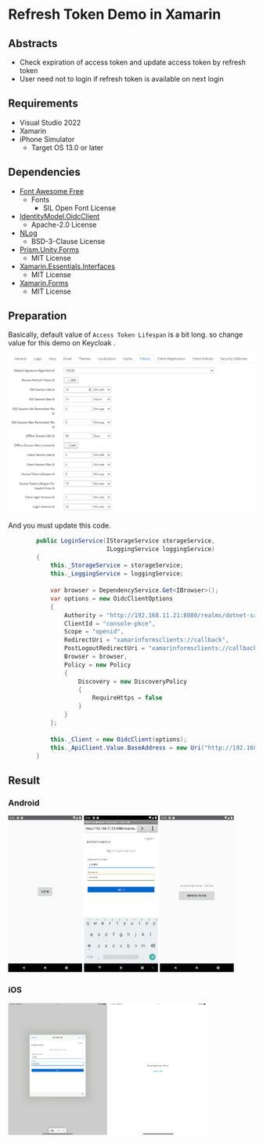 # Refresh Token Demo in Xamarin

## Abstracts

* Check expiration of access token and update access token by refresh token
* User need not to login if refresh token is available on next login

## Requirements

* Visual Studio 2022
* Xamarin
* iPhone Simulator
  * Target OS 13.0 or later

## Dependencies

* [Font Awesome Free](https://fontawesome.com/)
  * Fonts
    * SIL Open Font License
* [IdentityModel.OidcClient](IdentityModel.OidcClient)
  * Apache-2.0 License
* [NLog](https://github.com/NLog/NLog)
  * BSD-3-Clause License
* [Prism.Unity.Forms](https://github.com/PrismLibrary/Prism)
  * MIT License
* [Xamarin.Essentials.Interfaces](https://github.com/rdavisau/essential-interfaces)
  * MIT License
* [Xamarin.Forms](https://github.com/xamarin/Xamarin.Forms)
  * MIT License

## Preparation

Basically, default value of `Access Token Lifespan` is a bit long. so change value for this demo on Keycloak .

<img src="images/keycloak.png" />

And you must update this code.

````csharp
        public LoginService(IStorageService storageService,
                            ILoggingService loggingService)
        {
            this._StorageService = storageService;
            this._LoggingService = loggingService;

            var browser = DependencyService.Get<IBrowser>();
            var options = new OidcClientOptions
            {
                Authority = "http://192.168.11.21:8080/realms/dotnet-sample",
                ClientId = "console-pkce",
                Scope = "openid",
                RedirectUri = "xamarinformsclients://callback",
                PostLogoutRedirectUri = "xamarinformsclients://callback",
                Browser = browser,
                Policy = new Policy
                {
                    Discovery = new DiscoveryPolicy
                    {
                        RequireHttps = false
                    }
                }
            };

            this._Client = new OidcClient(options);
            this._ApiClient.Value.BaseAddress = new Uri("http://192.168.11.21:8080/");
        }
````

## Result

### Android

<img src="images/android-login.png?raw=true" width="30%" height="auto" title="Main Page"/> <img src="images/android-login2.png?raw=true" width="30%" height="auto" title="Main Page"/> <img src="images/android-main.png?raw=true" width="30%" height="auto" title="Main Page"/>

### iOS

<img src="images/ios-login.png?raw=true" width="40%" height="auto" title="SSO Login Page"/> <img src="images/ios-main.png?raw=true" width="40%" height="auto" title="Main Page"/>
